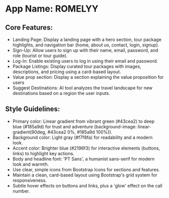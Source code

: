 # **App Name**: ROMELYY

## Core Features:

- Landing Page: Display a landing page with a hero section, tour package highlights, and navigation bar (home, about us, contact, login, signup).
- Sign-Up: Allow users to sign up with their name, email, password, and role (tourist or tour guide).
- Log-In: Enable existing users to log in using their email and password.
- Package Listings: Display curated tour packages with images, descriptions, and pricing using a card-based layout.
- Value prop section: Display a section explaining the value proposition for users
- Suggest Destinations: AI tool analyzes the travel landscape for new destinations based on a region the user inputs.

## Style Guidelines:

- Primary color: Linear gradient from vibrant green (#43cea2) to deep blue (#185a9d) for trust and adventure (background-image: linear-gradient(90deg, #43cea2 0%, #185a9d 100%)).
- Background color: Light gray (#f7f8fa) for readability and a modern look.
- Accent color: Brighter blue (#2196f3) for interactive elements (buttons, links) to highlight key actions.
- Body and headline font: 'PT Sans', a humanist sans-serif for modern look and warmth.
- Use clear, simple icons from Bootstrap Icons for sections and features.
- Maintain a clean, card-based layout using Bootstrap's grid system for responsiveness.
- Subtle hover effects on buttons and links, plus a 'glow' effect on the call number.